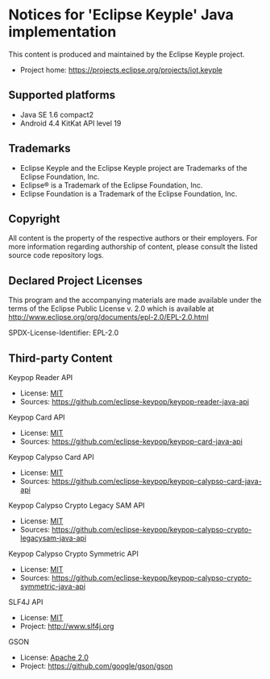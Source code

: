 # Notices for 'Eclipse Keyple' Java implementation

This content is produced and maintained by the Eclipse Keyple project.

* Project home: https://projects.eclipse.org/projects/iot.keyple
 
## Supported platforms

* Java SE 1.6 compact2
* Android 4.4 KitKat API level 19

## Trademarks
 
* Eclipse Keyple and the Eclipse Keyple project are Trademarks of the Eclipse Foundation, Inc.
* Eclipse® is a Trademark of the Eclipse Foundation, Inc.
* Eclipse Foundation is a Trademark of the Eclipse Foundation, Inc.
 
## Copyright

All content is the property of the respective authors or their employers.
For more information regarding authorship of content, please consult the
listed source code repository logs.

## Declared Project Licenses

This program and the accompanying materials are made available under the terms
of the Eclipse Public License v. 2.0 which is available at
http://www.eclipse.org/org/documents/epl-2.0/EPL-2.0.html

SPDX-License-Identifier: EPL-2.0
   
## Third-party Content

Keypop Reader API

* License: [MIT](https://opensource.org/licenses/MIT)
* Sources: https://github.com/eclipse-keypop/keypop-reader-java-api

Keypop Card API

* License: [MIT](https://opensource.org/licenses/MIT)
* Sources: https://github.com/eclipse-keypop/keypop-card-java-api

Keypop Calypso Card API

* License: [MIT](https://opensource.org/licenses/MIT)
* Sources: https://github.com/eclipse-keypop/keypop-calypso-card-java-api

Keypop Calypso Crypto Legacy SAM API

* License: [MIT](https://opensource.org/licenses/MIT)
* Sources: https://github.com/eclipse-keypop/keypop-calypso-crypto-legacysam-java-api

Keypop Calypso Crypto Symmetric API

* License: [MIT](https://opensource.org/licenses/MIT)
* Sources: https://github.com/eclipse-keypop/keypop-calypso-crypto-symmetric-java-api

SLF4J API

* License: [MIT](https://spdx.org/licenses/MIT.html)
* Project: http://www.slf4j.org

GSON

* License: [Apache 2.0](https://www.apache.org/licenses/LICENSE-2.0.txt)
* Project: https://github.com/google/gson/gson